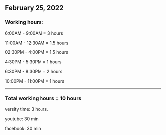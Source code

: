 ## February 25, 2022
### Working hours:

6:00AM - 9:00AM       = 3    hours

11:00AM - 12:30AM     = 1.5  hours

02:30PM - 4:00PM      = 1.5  hours

4:30PM - 5:30PM       = 1    hours

6:30PM - 8:30PM       = 2    hours

10:00PM - 11:00PM     = 1    hours

----------------------------------------

### Total working hours = 10 hours 


versity time: 3 hours.

youtube: 30 min

facebook: 30 min

